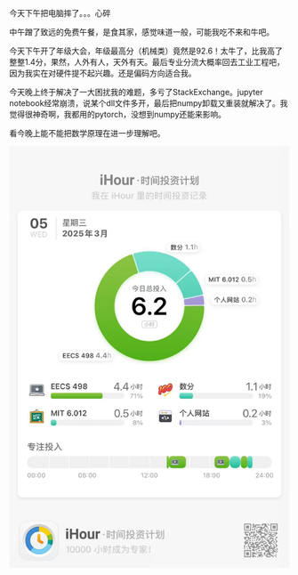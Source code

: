 今天下午把电脑摔了。。。心碎

中午蹭了致远的免费午餐，是食其家，感觉味道一般，可能我吃不来和牛吧。

今天下午开了年级大会，年级最高分（机械类）竟然是92.6！太牛了，比我高了整整1.4分，果然，人外有人，天外有天。最后专业分流大概率回去工业工程吧，因为我实在对硬件提不起兴趣。还是偏码方向适合我。

今天晚上终于解决了一大困扰我的难题，多亏了StackExchange。jupyter notebook经常崩溃，说某个dll文件多开，最后把numpy卸载又重装就解决了。我觉得很神奇啊，我都用的pytorch，没想到numpy还能来影响。

看今晚上能不能把数学原理在进一步理解吧。

![0306](./20250305.assets/微信图片_20250306140140.jpg)